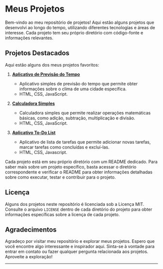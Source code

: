 # Meus Projetos

Bem-vindo ao meu repositório de projetos! Aqui estão alguns projetos que desenvolvi ao longo do tempo, utilizando diferentes tecnologias e áreas de interesse. Cada projeto tem seu próprio diretório com código-fonte e informações relevantes.

## Projetos Destacados

Aqui estão alguns dos meus projetos favoritos:

1. [**Aplicativo de Previsão do Tempo**](https://github.com/JoaovLara/my-projects-joao-lara/tree/main/weather)
   - Aplicativo simples de previsão do tempo que permite obter informações sobre o clima de uma cidade específica.
   - HTML, CSS, JavaScript.

2. [**Calculadora Simples**](https://github.com/JoaovLara/my-projects-joao-lara/tree/main/calculator)
   - Calculadora simples que permite realizar operações matemáticas básicas, como adição, subtração, multiplicação e divisão.
   - HTML, CSS, JavaScript.

3. [**Aplicativo To-Do List**](https://github.com/JoaovLara/my-projects-joao-lara/tree/main/To%20Do%20List)
   - Aplicativo de lista de tarefas que permite adicionar novas tarefas, marcar tarefas como concluídas e excluí-las.
   - HTML, CSS, Javascript.
  
Cada projeto está em seu próprio diretório com um README dedicado. Para saber mais sobre um projeto específico, basta acessar o diretório correspondente e verificar o README para obter informações detalhadas sobre como executar, testar e contribuir para o projeto.

## Licença

Alguns dos projetos neste repositório é licenciada sob a Licença MIT. Consulte o arquivo `LICENSE` dentro de cada diretório do projeto para obter informações específicas sobre a licença de cada projeto.

## Agradecimentos

Agradeço por visitar meu repositório e explorar meus projetos. Espero que você encontre algo interessante e inspirador aqui. Sinta-se à vontade para entrar em contato ou fazer qualquer pergunta relacionada aos projetos. Aproveite a exploração!

---
